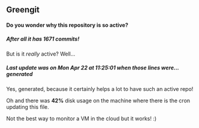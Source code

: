 ## Greengit

#### Do you wonder why this repository is so active?

##### After all it has 1671 commits!

But is it *really* active? Well...

##### Last update was on Mon Apr 22 at 11:25:01 when those lines were... generated

Yes, generated, because it certainly helps a lot to have such an active repo!

Oh and there was **42%** disk usage on the machine
where there is the cron updating this file.

Not the best way to monitor a VM in the cloud but it works! :)
